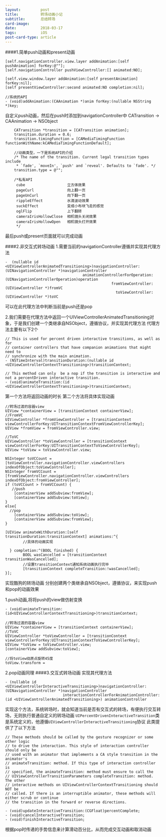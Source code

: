 ```yaml
---
layout:         post
title:          转场动画小记
subtitle:       总结转场
card-image:	
date:           2018-03-17
tags:           iOS
post-card-type: article
---
```

####1.简单push动画和present动画
```
[self.navigationController.view.layer addAnimation:[self pushAnimation] forKey:@""];
[self.navigationController pushViewController:[] animated:NO];

[self.view.window.layer addAnimation:[self presentAnimation] forKey:nil];
[self presentViewController:second animated:NO completion:nil]; 

//系统的API
- (void)addAnimation:(CAAnimation *)anim forKey:(nullable NSString *)key;
```
自定义push动画，然后在push时添加到navigationController中
CATransition -> CAAnimation -> NSObject
```
    CATransition *transition = [CATransition animation];
    transition.duration = 0.6;
    transition.timingFunction = [CAMediaTimingFunction functionWithName:kCAMediaTimingFunctionDefault];
    
    //动画类型，一下是系统API的介绍
    /* The name of the transition. Current legal transition types include
     * `fade', `moveIn', `push' and `reveal'. Defaults to `fade'. */
    transition.type = @"";

    /*私有API
     cube                   立方体效果
     pageCurl               向上翻一页
     pageUnCurl             向下翻一页
     rippleEffect           水滴波动效果
     suckEffect             变成小布块飞走的感觉
     oglFlip                上下翻转
     cameraIrisHollowClose  相机镜头关闭效果
     cameraIrisHollowOpen   相机镜头打开效果
     */
```
最后push或present页面就可以完成动画

####2.非交互式转场动画
1.需要当前的navigationController遵循<UINavigationControllerDelegate>并实现其代理方法
```
-  (nullable id <UIViewControllerAnimatedTransitioning>)navigationController:(UINavigationController *)navigationController
                                   animationControllerForOperation:(UINavigationControllerOperation)operation
                                                fromViewController:(UIViewController *)fromVC
                                                  toViewController:(UIViewController *)toVC 
```
可以在此代理方法中判断当前是push还是pop

2.我们需要在代理方法中返回一个UIViewControllerAnimatedTransitioning对象，于是我们创建一个类继承自NSObject，遵循<UIViewControllerAnimatedTransitioning>协议，并实现其代理方法
代理方法主要有以下2个
```
// This is used for percent driven interactive transitions, as well as for
// container controllers that have companion animations that might need to
// synchronize with the main animation.
- (NSTimeInterval)transitionDuration:(nullable id <UIViewControllerContextTransitioning>)transitionContext;

// This method can only  be a nop if the transition is interactive and not a percentDriven interactive transition.
- (void)animateTransition:(id <UIViewControllerContextTransitioning>)transitionContext;
```
第一个方法将返回动画的时长
第二个方法将具体实现动画
```
//转场过渡的容器view
UIView *containerView = [transitionContext containerView];
//FromVC
UIViewController *fromViewController = [transitionContext viewControllerForKey:UITransitionContextFromViewControllerKey];
UIView *fromView = fromViewController.view;

//ToVC
UIViewController *toViewController = [transitionContext viewControllerForKey:UITransitionContextToViewControllerKey];
UIView *toView = toViewController.view;

NSInteger toVCCount = [toViewController.navigationController.viewControllers indexOfObject:toViewController];
NSInteger fromVCCount = [fromViewController.navigationController.viewControllers indexOfObject:fromViewController];
if (toVCCount > fromVCCount) {
   //push
    [containerView addSubview:fromView];
    [containerView addSubview:toView];
}
else{
  //pop
    [containerView addSubview:toView];
    [containerView addSubview:fromView];
}

[UIView animateWithDuration:[self transitionDuration:transitionContext] animations:^{
        //具体的动画实现

  } completion:^(BOOL finished) {
        BOOL wasCancelled = [transitionContext transitionWasCancelled];
        //设置transitionContext通知系统动画执行完毕
        [transitionContext completeTransition:!wasCancelled];
}];
```
实现酷狗的转场动画
分别创建两个类继承自NSObject，遵循<UIViewControllerAnimatedTransitioning>协议，来实现push和pop的动画效果

1.push动画,将将push的view做仿射变换
```
- (void)animateTransition:(id<UIViewControllerContextTransitioning>)transitionContext;

//转场过渡的容器view
UIView *containerView = [transitionContext containerView];
//ToVC
UIViewController *toViewController = [transitionContext viewControllerForKey:UITransitionContextToViewControllerKey];
UIView *toView = toViewController.view;
[containerView addSubview:toView];

//将toView绕原点旋转45度
toView.transform = 
```
2.pop动画同理
####3.交互式转场动画
<UINavigationControllerDelegate>实现其代理方法

```
- (nullable id <UIViewControllerInteractiveTransitioning>)navigationController:(UINavigationController *)navigationController
                          interactionControllerForAnimationController:(id <UIViewControllerAnimatedTransitioning>) animationController
```
实现这个方法，系统转场时，就会知道当前是否有交互式的转场，有便执行交互转场，无则执行普通自定义的转场动画
```UIPercentDrivenInteractiveTransition```类是系统定义的，他遵循```UIViewControllerInteractiveTransitioning```协议
此类提供了了以下方法
```
// These methods should be called by the gesture recognizer or some other logic
// to drive the interaction. This style of interaction controller should only be
// used with an animator that implements a CA style transition in the animator's
// animateTransition: method. If this type of interaction controller is
// specified, the animateTransition: method must ensure to call the
// UIViewControllerTransitionParameters completeTransition: method. The other
// interactive methods on UIViewControllerContextTransitioning should NOT be
// called. If there is an interruptible animator, these methods will either scrub or continue 
// the transition in the forward or reverse directions.

- (void)updateInteractiveTransition:(CGFloat)percentComplete;
- (void)cancelInteractiveTransition;
- (void)finishInteractiveTransition;
```
根据pop时传递的手势信息来计算滑动百分比，从而完成交互动画和取消动画


